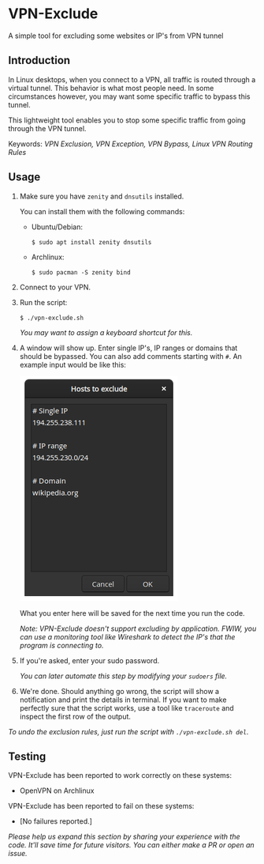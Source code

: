 # VPN-Exclude

A simple tool for excluding some websites or IP's from VPN tunnel

## Introduction

In Linux desktops, when you connect to a VPN, all traffic is routed through a virtual tunnel. This behavior is what most people need. In some circumstances however, you may want some specific traffic to bypass this tunnel.

This lightweight tool enables you to stop some specific traffic from going through the VPN tunnel.

Keywords: *VPN Exclusion, VPN Exception, VPN Bypass, Linux VPN Routing Rules*

## Usage

1. Make sure you have `zenity` and `dnsutils` installed.

   You can install them with the following commands:

   * Ubuntu/Debian:

     ```
     $ sudo apt install zenity dnsutils
     ```

   * Archlinux: 

     ```
     $ sudo pacman -S zenity bind
     ```

2. Connect to your VPN.

3. Run the script:

   ```
   $ ./vpn-exclude.sh
   ```

   *You may want to assign a keyboard shortcut for this.*

3. A window will show up. Enter single IP's, IP ranges or domains that should be bypassed. You can also add comments starting with `#`. An example input would be like this:

   ![Example Image](https://raw.githubusercontent.com/m2-farzan/VPN-Exclude/master/example.png)
   
   What you enter here will be saved for the next time you run the code.
   
   *Note: VPN-Exclude doesn't support excluding by application. FWIW, you can use a monitoring tool like Wireshark to detect the IP's that the program is connecting to.*
   
4. If you're asked, enter your sudo password.

   *You can later automate this step by modifying your `sudoers` file.*

5. We're done. Should anything go wrong, the script will show a notification and print the details in terminal. If you want to make perfectly sure that the script works, use a tool like `traceroute` and inspect the first row of the output.

*To undo the exclusion rules, just run the script with `./vpn-exclude.sh del`*.

## Testing

VPN-Exclude has been reported to work correctly on these systems:

* OpenVPN on Archlinux

VPN-Exclude has been reported to fail on these systems:

* [No failures reported.]

*Please help us expand this section by sharing your experience with the code. It'll save time for future visitors. You can either make a PR or open an issue.*
